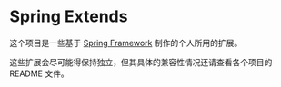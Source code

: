 # Spring Extends

这个项目是一些基于 [Spring Framework](https://projects.spring.io/spring-framework/) 制作的个人所用的扩展。

这些扩展会尽可能得保持独立，但其具体的兼容性情况还请查看各个项目的 README 文件。